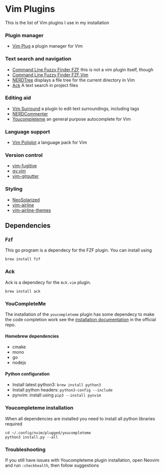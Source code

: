 # Vim Plugins

This is the list of Vim plugins I use in my installation

### Plugin manager
- [Vim Plug](https://github.com/junegunn/vim-plug) a plugin manager for Vim

### Text search and navigation
- [Command Line Fuzzy Finder FZF](https://github.com/junegunn/fzf) this is not a vim plugin itself, though
- [Command Line Fuzzy Finder FZF.Vim](https://github.com/junegunn/fzf.vim)
- [NERDTree](https://github.com/scrooloose/nerdtree) displays a flle tree for the current directory in Vim
- [Ack](https://github.com/mileszs/ack.vim) A text search in project files

### Editing aid
- [Vim Surround](https://github.com/tpope/vim-surround) a plugin to edit text surroundings, including tags
- [NERDCommenter](https://github.com/scrooloose/nerdcommenter)
- [Youcompleteme](https://github.com/valloric/youcompleteme) an general purpose autocomplete for Vim

### Language support
- [Vim Poliglot](https://github.com/sheerun/vim-polyglot) a language pack for Vim 

### Version control
- [vim-fugitive](https://github.com/tpope/vim-fugitive)
- [gv.vim](https://github.com/junegunn/gv.vim)
- [vim-gitgutter](https://github.com/airblade/vim-gitgutter)

### Styling 
- [NeoSolarized](https://github.com/iCyMind/NeoSolarized)
- [vim-airline](https://github.com/vim-airline/vim-airline)
- [vim-airline-themes](https://github.com/vim-airline/vim-airline-themes)

## Dependencies

### Fzf

This go program is a dependecy for the FZF plugin. You can install using

```
brew install fzf
```

### Ack

Ack is a dependecy for the `Ack.vim` plugin.

```
brew install ack
```

### YouCompleteMe

The installation of the `youcompleteme` plugin has some dependecy to make the code completion work see the 
[installation documentation](https://github.com/ycm-core/YouCompleteMe#installation) in the official repo. 

#### Homebrew dependencies
- cmake
- mono
- go
- nodejs

#### Python configuration
- Install latest python3: `brew install python3`
- Install python headers: `python3-config --include`
- pynvim: install using `pip3 --install pynvim`

### Youcompleteme installation
When all dependencies are installed you need to install all python libraries required

```
cd ~/.config/nvim/plugged/youcompleteme
python3 install.py --all
```

### Troubleshooting
If you still have issues with Youcompleteme plugin installation, open Neovim and run `:checkhealth`, then follow suggestions
